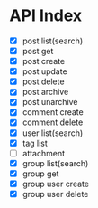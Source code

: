 # API Index

- [x] post list(search)
- [x] post get
- [x] post create
- [x] post update
- [x] post delete
- [x] post archive
- [x] post unarchive
- [x] comment create
- [x] comment delete
- [x] user list(search)
- [x] tag list
- [ ] attachment
- [x] group list(search)
- [x] group get
- [x] group user create
- [x] group user delete
